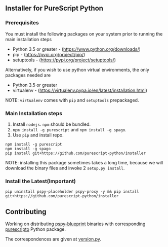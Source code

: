 ## Installer for PureScript Python

### Prerequisites
You must install the following packages on your system prior to running the main installation steps  
- Python 3.5 or greater - (https://www.python.org/downloads/)
- pip - (https://pypi.org/project/pip/)
- setuptools - (https://pypi.org/project/setuptools/) 

Alternatively, if you wish to use python virtual environments, the only packages needed are  
- Python 3.5 or greater
- virtualenv - (https://virtualenv.pypa.io/en/latest/installation.html)

NOTE: `virtualenv` comes with `pip` and `setuptools` prepackaged.

### Main Installation steps

1. Install `nodejs`. `npm` should be bundled.
2. `npm install -g purescript` and `npm install -g spago`.
3. Use `pip` and install repo.

```
npm install -g purescript
npm install -g spago
pip install git+https://github.com/purescript-python/installer
```

NOTE: installing this package sometimes takes a long time, because we will download  the binary files and invoke 2 `setup.py install`.


### Install the Latest(Important)

```
pip uninstall pspy-placeholder pspy-proxy -y && pip install git+https://github.com/purescript-python/installer
```


## Contributing

Working on distributing [pspy-blueprint](https://github.com/purescript-python/purescript-python/releases) binaries with corresponding [purescripto](https://github.com/purescript-python/purescripto) Python package.

The correspondences are given at [version.py](https://github.com/purescript-python/purescripto/blob/master/purescripto/version.py).
